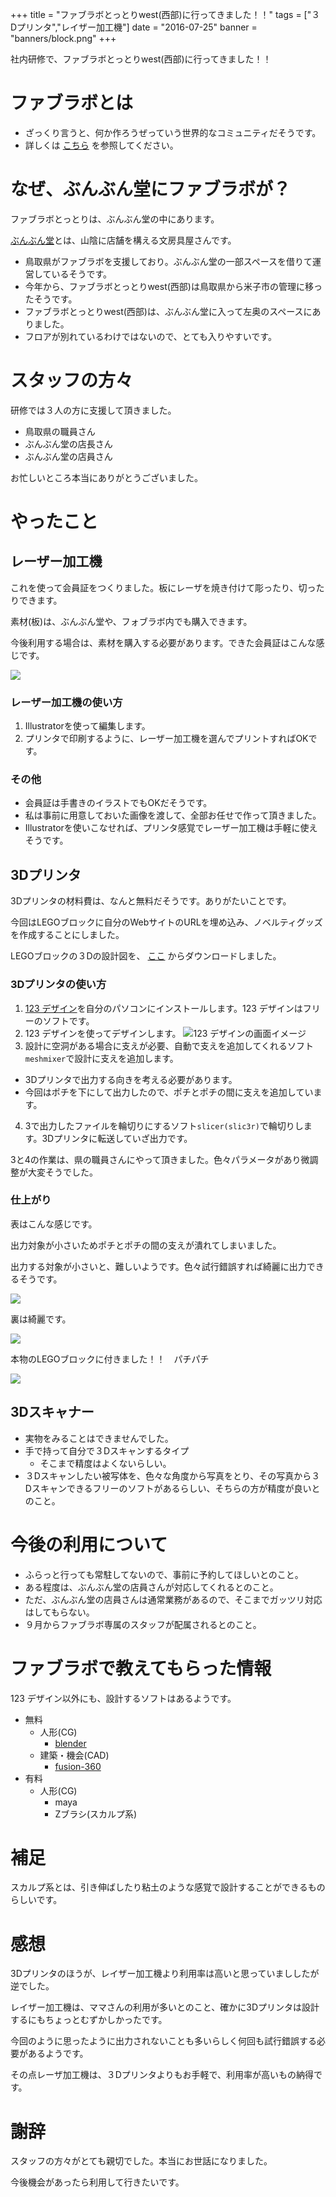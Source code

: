 +++
title = "ファブラボとっとりwest(西部)に行ってきました！！"
tags = ["３Dプリンタ","レイザー加工機"]
date = "2016-07-25"
banner = "banners/block.png"
+++

社内研修で、ファブラボとっとりwest(西部)に行ってきました！！

<!--more-->

# ファブラボとは
- ざっくり言うと、何か作ろうぜっていう世界的なコミュニティだそうです。
- 詳しくは [こちら](http://www.fablab-tottori.jp/about) を参照してください。

# なぜ、ぶんぶん堂にファブラボが？

ファブラボとっとりは、ぶんぶん堂の中にあります。

[ぶんぶん堂](http://bunbundo.net)とは、山陰に店舗を構える文房具屋さんです。

- 鳥取県がファブラボを支援しており。ぶんぶん堂の一部スペースを借りて運営しているそうです。
- 今年から、ファブラボとっとりwest(西部)は鳥取県から米子市の管理に移ったそうです。
- ファブラボとっとりwest(西部)は、ぶんぶん堂に入って左奥のスペースにありました。
- フロアが別れているわけではないので、とても入りやすいです。

# スタッフの方々

研修では３人の方に支援して頂きました。

- 鳥取県の職員さん
- ぶんぶん堂の店長さん
- ぶんぶん堂の店員さん

お忙しいところ本当にありがとうございました。

# やったこと

## レーザー加工機

これを使って会員証をつくりました。板にレーザを焼き付けて彫ったり、切ったりできます。

素材(板)は、ぶんぶん堂や、フォブラボ内でも購入できます。

今後利用する場合は、素材を購入する必要があります。できた会員証はこんな感じです。

![](/banners/license.jpg)

### レーザー加工機の使い方
1. Illustratorを使って編集します。
2. プリンタで印刷するように、レーザー加工機を選んでプリントすればOKです。

### その他
- 会員証は手書きのイラストでもOKだそうです。
- 私は事前に用意しておいた画像を渡して、全部お任せで作って頂きました。
- Illustratorを使いこなせれば、プリンタ感覚でレーザー加工機は手軽に使えそうです。

## 3Dプリンタ

3Dプリンタの材料費は、なんと無料だそうです。ありがたいことです。

今回はLEGOブロックに自分のWebサイトのURLを埋め込み、ノベルティグッズを作成することにしました。

LEGOブロックの３Dの設計図を、 [ここ](http://www.thingiverse.com/thing:39786) からダウンロードしました。

### 3Dプリンタの使い方
1. [123 デザイン](http://www.123dapp.com/design)を自分のパソコンにインストールします。123 デザインはフリーのソフトです。
2. 123 デザインを使ってデザインします。
   ![123 デザインの画面イメージ](/banners/block.png)
3. 設計に空洞がある場合に支えが必要、自動で支えを追加してくれるソフト`meshmixer`で設計に支えを追加します。
  - 3Dプリンタで出力する向きを考える必要があります。
  - 今回はポチを下にして出力したので、ポチとポチの間に支えを追加しています。
4. 3で出力したファイルを輪切りにするソフト`slicer(slic3r)`で輪切りします。3Dプリンタに転送していざ出力です。

3と4の作業は、県の職員さんにやって頂きました。色々パラメータがあり微調整が大変そうでした。


### 仕上がり
表はこんな感じです。

出力対象が小さいためポチとポチの間の支えが潰れてしまいました。

出力する対象が小さいと、難しいようです。色々試行錯誤すれば綺麗に出力できるそうです。

![](/banners/block_omote.jpg)

裏は綺麗です。

![](/banners/block_ura.jpg)

本物のLEGOブロックに付きました！！　パチパチ

![](/banners/block_join.jpg)

## 3Dスキャナー
- 実物をみることはできませんでした。
- 手で持って自分で３Dスキャンするタイプ
  - そこまで精度はよくないらしい。
- ３Dスキャンしたい被写体を、色々な角度から写真をとり、その写真から３Dスキャンできるフリーのソフトがあるらしい、そちらの方が精度が良いとのこと。

# 今後の利用について
- ふらっと行っても常駐してないので、事前に予約してほしいとのこと。
- ある程度は、ぶんぶん堂の店員さんが対応してくれるとのこと。
- ただ、ぶんぶん堂の店員さんは通常業務があるので、そこまでガッツリ対応はしてもらない。
- ９月からファブラボ専属のスタッフが配属されるとのこと。

# ファブラボで教えてもらった情報
123 デザイン以外にも、設計するソフトはあるようです。

- 無料
    - 人形(CG)
        - [blender](https://blender.jp)
    - 建築・機会(CAD)
        - [fusion-360](http://www.autodesk.co.jp/products/fusion-360/overview)
- 有料
    - 人形(CG)
        - maya
        - Zブラシ(スカルプ系)

# 補足
スカルプ系とは、引き伸ばしたり粘土のような感覚で設計することができるものらしいです。

# 感想
3Dプリンタのほうが、レイザー加工機より利用率は高いと思っていまししたが逆でした。

レイザー加工機は、ママさんの利用が多いとのこと、確かに3Dプリンタは設計するにもちょっとむずかしかったです。

今回のように思ったように出力されないことも多いらしく何回も試行錯誤する必要があるようです。

その点レーザ加工機は、３Dプリンタよりもお手軽で、利用率が高いもの納得です。

# 謝辞
スタッフの方々がとても親切でした。本当にお世話になりました。

今後機会があったら利用して行きたいです。
